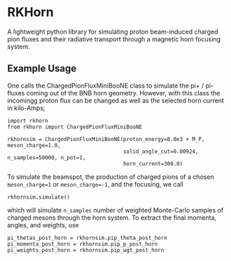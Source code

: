 # RKHorn

A lightweight python library for simulating proton beam-induced charged pion fluxes and their radiative transport through a magnetic horn focusing system.



## Example Usage

One calls the ChargedPionFluxMiniBooNE class to simulate the pi+ / pi- fluxes coming out of the BNB horn geometry. However, with this class the incomingg proton flux can be changed as well as the selected horn current in kilo-Amps;

```
import rkhorn
from rkhorn import ChargedPionFluxMiniBooNE

rkhornsim = ChargedPionFluxMiniBooNE(proton_energy=8.0e3 + M_P, meson_charge=1.0,
                                     solid_angle_cut=0.00924, n_samples=50000, n_pot=1,
                                     horn_current=300.0)
```

To simulate the beamspot, the production of charged pions of a chosen ```meson_charge=1``` or ```meson_charge=-1```, and the focusing, we call
```
rkhornsim.simulate()
```
which will simulate ```n_samples``` number of weighted Monte-Carlo samples of charged mesons through the horn system. To extract the final momenta, angles, and weights, use
```
pi_thetas_post_horn = rkhornsim.pip_theta_post_horn
pi_momenta_post_horn = rkhornsim.pip_p_post_horn
pi_weights_post_horn = rkhornsim.pip_wgt_post_horn
```